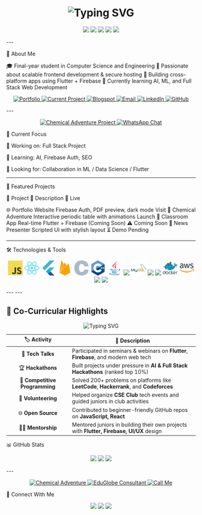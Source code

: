 <h1 align="center">
  <img src="https://readme-typing-svg.demolab.com?font=Fira+Code&weight=500&size=28&duration=3500&pause=800&color=00FFD5&center=true&vCenter=true&width=900&lines=Hi+%F0%9F%91%8B+I'm+Aminul+Islam;CSE+Final+Year+Student+From+Bangladesh;Flutter+%7C+Firebase+%7C+React.js+Lover;AI+and+ML+Learner;Welcome+to+My+Professional+GitHub+Portfolio!" alt="Typing SVG" />
</h1><p align="center">
  <img src="https://img.shields.io/badge/Frontend-Developer-00FFD5?style=for-the-badge&logo=html5&logoColor=black" />
  <img src="https://img.shields.io/badge/Firebase-Auth-orange?style=for-the-badge&logo=firebase&logoColor=white" />
  <img src="https://img.shields.io/badge/Flutter-Creator-blue?style=for-the-badge&logo=flutter&logoColor=white" />
  <img src="https://img.shields.io/badge/Location-Sylhet%2C%20Bangladesh-ff69b4?style=for-the-badge&logo=google-maps" />
  <img src="https://img.shields.io/badge/Netlify-Deployment-%2328B463?style=for-the-badge&logo=netlify&logoColor=white" />
</p>
---

🧠 About Me

🎓 Final-year student in Computer Science and Engineering
🚀 Passionate about scalable frontend development & secure hosting
📱 Building cross-platform apps using Flutter + Firebase
🧠 Currently learning AI, ML, and Full Stack Web Development

<p align="center">
  <a href="https://aminul-port.netlify.app/" target="_blank">
    <img src="https://img.shields.io/badge/🌐_My_Portfolio-000?style=for-the-badge&logo=netlify&logoColor=white&color=0ea5e9" alt="Portfolio"/>
  </a>
  <a href="https://sylhet-tution.netlify.app/" target="_blank">
    <img src="https://img.shields.io/badge/🛠️_Current_Project-000?style=for-the-badge&logo=react&logoColor=white&color=22c55e" alt="Current Project"/>
  </a>
  <a href="https://amndjcjcn360.blogspot.com/?m=1" target="_blank">
    <img src="https://img.shields.io/badge/📝_Blogspot_Blogs-000?style=for-the-badge&logo=blogger&logoColor=white&color=fb923c" alt="Blogspot"/>
  </a>
  <a href="mailto:mdaminulislam1516@gmail.com" target="_blank">
    <img src="https://img.shields.io/badge/📧_Email_Me-000?style=for-the-badge&logo=gmail&logoColor=white&color=ef4444" alt="Email"/>
  </a>
  <a href="https://www.linkedin.com/in/aminul-islam-97282b25a" target="_blank">
    <img src="https://img.shields.io/badge/🔗_LinkedIn_Profile-000?style=for-the-badge&logo=linkedin&logoColor=white&color=0a66c2" alt="LinkedIn"/>
  </a>
  <a href="https://github.com/aminul-port" target="_blank">
    <img src="https://img.shields.io/badge/💻_GitHub_Profile-000?style=for-the-badge&logo=github&logoColor=white" alt="GitHub"/>
  </a>
</p>
---

<p align="center">
  <a href="https://chemicaladventure.netlify.app/" target="_blank">
    <img src="https://img.shields.io/badge/🔬_Chemical_Adventure_Project-000?style=for-the-badge&logo=react&logoColor=white&color=6b7280" alt="Chemical Adventure Project" />
  </a>
  <a href="https://wa.me/8801306466265" target="_blank">
    <img src="https://img.shields.io/badge/💬_Chat_on_WhatsApp-000?style=for-the-badge&logo=whatsapp&logoColor=white&color=25D366" alt="WhatsApp Chat" />
  </a>
</p>



🚀 Current Focus

🔭 Working on: Full Stack Project

🧠 Learning: AI, Firebase Auth, SEO

🤝 Looking for: Collaboration in ML / Data Science / Flutter



---

🌟 Featured Projects

🚀 Project	📜 Description	🔗 Live

🌐 Portfolio Website	Firebase Auth, PDF preview, dark mode	Visit
🧪 Chemical Adventure	Interactive periodic table with animations	Launch
📱 Classroom App	Real-time Flutter + Firebase (Coming Soon)	⚠️ Coming Soon
📰 News Presenter	Scripted UI with stylish layout	⏳ Demo Pending



---

🛠️ Technologies & Tools

<p align="center">
  <img src="https://raw.githubusercontent.com/devicons/devicon/master/icons/javascript/javascript-original.svg" width="40"/>
  <img src="https://raw.githubusercontent.com/devicons/devicon/master/icons/react/react-original.svg" width="40"/>
  <img src="https://raw.githubusercontent.com/devicons/devicon/master/icons/flutter/flutter-original.svg" width="40"/>
  <img src="https://raw.githubusercontent.com/devicons/devicon/master/icons/firebase/firebase-plain.svg" width="40"/>
  <img src="https://raw.githubusercontent.com/devicons/devicon/master/icons/c/c-original.svg" width="40"/>
  <img src="https://raw.githubusercontent.com/devicons/devicon/master/icons/cplusplus/cplusplus-original.svg" width="40"/>
  <img src="https://raw.githubusercontent.com/devicons/devicon/master/icons/java/java-original.svg" width="40"/>
  <img src="https://cdn.worldvectorlogo.com/logos/django.svg" width="40"/>
  <img src="https://raw.githubusercontent.com/devicons/devicon/master/icons/mysql/mysql-original-wordmark.svg" width="40"/>
  <img src="https://www.svgrepo.com/show/303229/microsoft-sql-server-logo.svg" width="40"/>
  <img src="https://upload.wikimedia.org/wikipedia/commons/0/05/Scikit_learn_logo_small.svg" width="40"/>
  <img src="https://raw.githubusercontent.com/devicons/devicon/master/icons/docker/docker-original-wordmark.svg" width="40"/>
  <img src="https://raw.githubusercontent.com/devicons/devicon/master/icons/amazonwebservices/amazonwebservices-original-wordmark.svg" width="40"/>
  <img src="https://www.vectorlogo.zone/logos/google_cloud/google_cloud-icon.svg" width="40"/>
  <img src="https://www.vectorlogo.zone/logos/adobe_illustrator/adobe_illustrator-icon.svg" width="40"/>
</p>
---
---

## 🏅 Co-Curricular Highlights

<p align="center">
  <img src="https://readme-typing-svg.demolab.com?font=Fira+Code&weight=500&size=22&duration=3000&pause=1000&color=FACC15&center=true&vCenter=true&width=700&lines=Beyond+Coding+-+My+Co-Curricular+Journey!" alt="Typing SVG" />
</p>

<table align="center">
  <thead>
    <tr>
      <th align="center" width="200">🏷️ Activity</th>
      <th align="center" width="500">📄 Description</th>
    </tr>
  </thead>
  <tbody>
    <tr>
      <td align="center">🎤 <strong>Tech Talks</strong></td>
      <td>Participated in seminars & webinars on <strong>Flutter</strong>, <strong>Firebase</strong>, and modern web tech</td>
    </tr>
    <tr>
      <td align="center">🏆 <strong>Hackathons</strong></td>
      <td>Built projects under pressure in <strong>AI & Full Stack Hackathons</strong> (ranked top 10%)</td>
    </tr>
    <tr>
      <td align="center">🧠 <strong>Competitive Programming</strong></td>
      <td>Solved 200+ problems on platforms like <strong>LeetCode</strong>, <strong>Hackerrank</strong>, and <strong>Codeforces</strong></td>
    </tr>
    <tr>
      <td align="center">🤝 <strong>Volunteering</strong></td>
      <td>Helped organize <strong>CSE Club</strong> tech events and guided juniors in club activities</td>
    </tr>
    <tr>
      <td align="center">🌐 <strong>Open Source</strong></td>
      <td>Contributed to beginner-friendly GitHub repos on <strong>JavaScript, React</strong></td>
    </tr>
    <tr>
      <td align="center">👨‍🏫 <strong>Mentorship</strong></td>
      <td>Mentored juniors in building their own projects with <strong>Flutter, Firebase, UI/UX</strong> design</td>
    </tr>
  </tbody>
</table>
📊 GitHub Stats

<p align="center">
  <img src="https://github-readme-stats.vercel.app/api?username=aminul-port&show_icons=true&theme=radical" width="400"/>
  <img src="https://github-readme-streak-stats.herokuapp.com?user=aminul-port&theme=radical" width="400"/>
  <img src="https://github-readme-stats.vercel.app/api/top-langs/?username=aminul-port&layout=compact&theme=radical" width="400"/>
</p>
---
<p align="center">
  <a href="https://chemicaladventure.netlify.app/" target="_blank">
    <img src="https://img.shields.io/badge/🔬_Chemical_Adventure_Project-000?style=for-the-badge&logo=chemex&logoColor=white&color=6b7280" alt="Chemical Adventure"/>
  </a>
  <a href="https://eduglobeconsult.netlify.app/" target="_blank">
  <img src="https://img.shields.io/badge/🎓_EduGlobe_Consultant-000?style=for-the-badge&logo=academia&logoColor=white&color=6b7280" alt="EduGlobe Consultant"/>
</a>
  
  <a href="tel:+8801306466265">
    <img src="https://img.shields.io/badge/📞_Call_Me-000?style=for-the-badge&logo=whatsapp&logoColor=white&color=10b981" alt="Call Me"/>
  </a>
</p>

🔗 Connect With Me

<p align="center">
  <a href="mailto:mdaminulislam1516@gmail.com"><img src="https://img.shields.io/badge/Gmail-D14836?style=for-the-badge&logo=gmail&logoColor=white"/></a>
  <a href="https://github.com/aminul-port"><img src="https://img.shields.io/badge/GitHub-181717?style=for-the-badge&logo=github&logoColor=white"/></a>
  <a href="https://www.linkedin.com/in/aminul-islam-97282b25a"><img src="https://img.shields.io/badge/LinkedIn-0077B5?style=for-the-badge&logo=linkedin&logoColor=white"/></a>
</p>
